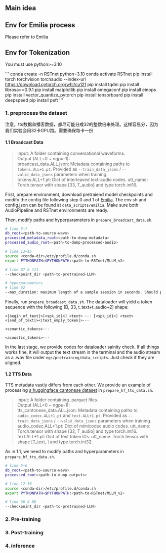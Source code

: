 ## Main idea

## Env for Emilia process
Please refer to Emilia

## Env for Tokenization

You must use python>=3.10

'''
conda create -n RSTnet python=3.10
conda activate RSTnet
pip install torch torchvision torchaudio --index-url https://download.pytorch.org/whl/cu121
pip install tqdm
pip install librosa==0.9.1
pip install matplotlib
pip install omegaconf 
pip install einops
pip install vector_quantize_pytorch
pip install tensorboard
pip install deepspeed
pip install peft
'''

### 1. preprocess the dataset

注意，tts数据和播客数据，都尽可能分成32的整数倍来处理。这样容易分，因为我们实验会用32卡GPU跑。需要确保每卡一份

#### 1.1 Broadcast Data

>Input: A folder containing conversational waveforms.  
Output (ALL=0 ~ ngpu-1):  
broadcast_data.ALL.json: Metadata containing paths to `tokens.ALL+1.pt`. Provided as  `--train_data_jsons` / `--valid_data_jsons` parameters when training.  
tokens.ALL+1.pt: Dict of interleaved text-audio codes. utt_name: Torch.tensor with shape [33, T_audio] and type torch.int16.

First, prepare environment, download pretraiend model checkpoints and modify the config file following step 0 and 1 of [Emilia](https://github.com/open-mmlab/Amphion/tree/main/preprocessors/Emilia#setup-steps-). The env.sh and config.json can be found at `data_scripts/emilia`. Make sure both AudioPipeline and RSTnet environments are ready.

Then, modify paths and hyperparameters in `prepare_broadcast_data.sh`.

```bash
# line 5~7
db_root=<path-to-source-wavs>
processed_metadata_root=<path-to-dump-metadata>
processed_audio_root=<path-to-dump-processed-audio>

# line 13~15
source <conda-dir>/etc/profile.d/conda.sh
export PYTHONPATH=$PYTHONPATH:<path-to-RSTnet/MLLM_v2>

# line 87 & 111
--checkpoint_dir <path-to-pretrained-LLM>

# hyperparameters
# line 62
--max_duration: maximum length of a sample session in seconds. Should properly set so as to not exceed GPU memory limit. Default: 120
```

Finally, run `prepare_broadcast_data.sh`. The dataloader will yield a token sequence with the following [B, 33, t_text+t_audio+2] shape:
```
<|begin_of_text|>[<spk_id1>] <text> ··· [<spk_id1>] <text><|end_of_text|><|text_emply_token|>···
                                                                         <semantic_tokens>···
                                                                         <acoustic_tokens>···
```

In the last stage, we provide codes for dataloader sainity check. If all things works fine, it will output the text stream in the terminal and the audio stream as a .wav file under `egs/pretraining/data_scripts`. Just check if they are aligned.

#### 1.2 TTS Data

TTS metadata vastly differs from each other. We provide an example of processing [a huggingface cantonese dataset](https://huggingface.co/datasets/alvanlii/cantonese-youtube) in `prepare_hf_tts_data.sh`.

>Input: A folder containing .parquet files.  
Output (ALL=0 ~ ngpu-1):  
tts_cantonese_data.ALL.json: Metadata containing paths to `audio_codec.ALL+1.pt` and `text.ALL+1.pt`. Provided as  `--train_data_jsons` / `--valid_data_jsons` parameters when training.  
audio_codec.ALL+1.pt: Dict of mimicodec audio codes. utt_name: Torch.tensor with shape [32, T_audio] and type torch.int16.
text.ALL+1.pt: Dict of text token IDs. utt_name: Torch.tensor with shape [T_text, ] and type torch.int32.

As in 1.1, we need to modify paths and hyperparameters in `prepare_hf_tts_data.sh`.

```bash
# line 5~6
db_root=<path-to-source-wavs>
processed_root=<path-to-dump-outputs>

# line 12~16
source <conda-dir>/etc/profile.d/conda.sh
export PYTHONPATH=$PYTHONPATH:<path-to-RSTnet/MLLM_v2>

# line 66 & 88
--checkpoint_dir <path-to-pretrained-LLM>
```

### 2. Pre-training

### 3. Post-training

### 4. inference


